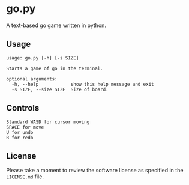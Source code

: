 # go.py

A text-based go game written in python.

## Usage

    usage: go.py [-h] [-s SIZE]
    
    Starts a game of go in the terminal.
    
    optional arguments:
      -h, --help            show this help message and exit
      -s SIZE, --size SIZE  Size of board.

## Controls
    
    Standard WASD for cursor moving
    SPACE for move
    U for undo
    R for redo

## License

Please take a moment to review the software license as specified in the
`LICENSE.md` file.

